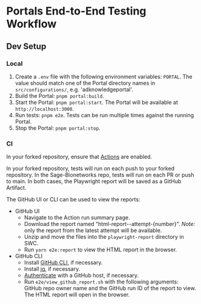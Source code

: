 # Portals End-to-End Testing Workflow

## Dev Setup

### Local

1. Create a `.env` file with the following environment variables: `PORTAL`. The value should match one of the Portal directory names in `src/configurations/`, e.g. 'adknowledgeportal'.
2. Build the Portal: `pnpm portal:build`.
3. Start the Portal: `pnpm portal:start`. The Portal will be available at `http://localhost:3000`.
4. Run tests: `pnpm e2e`. Tests can be run multiple times against the running Portal.
5. Stop the Portal: `pnpm portal:stop`.

### CI

In your forked repository, ensure that [Actions](https://docs.github.com/en/repositories/managing-your-repositorys-settings-and-features/enabling-features-for-your-repository/managing-github-actions-settings-for-a-repository) are enabled.

In your forked repository, tests will run on each push to your forked repository. In the Sage-Bionetworks repo, tests will run on each PR or push to main. In both cases, the Playwright report will be saved as a GitHub Artifact.

The GitHub UI or CLI can be used to view the reports:

- GitHub UI
  - Navigate to the Action run summary page.
  - Download the report named "html-report--attempt-{number}". _Note:_ only the report from the latest attempt will be available.
  - Unzip and move the files into the `playwright-report` directory in SWC.
  - Run `yarn e2e:report` to view the HTML report in the browser.
- GitHub CLI
  - Install [GitHub CLI](https://cli.github.com/), if necessary.
  - Install [jq](https://jqlang.github.io/jq/download/), if necessary.
  - [Authenticate](https://cli.github.com/manual/gh_auth_login) with a GitHub host, if necessary.
  - Run `e2e/view_github_report.sh` with the following arguments: GitHub repo owner name and the GitHub run ID of the report to view. The HTML report will open in the browser.
